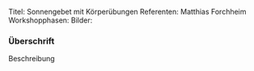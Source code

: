 Titel: Sonnengebet mit Körperübungen
Referenten: Matthias Forchheim
Workshopphasen: 
Bilder: 

### Überschrift

Beschreibung
